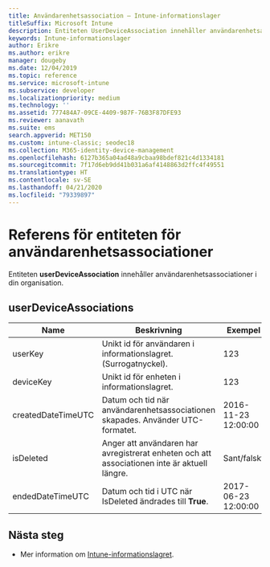 ```yaml
---
title: Användarenhetsassociation – Intune-informationslager
titleSuffix: Microsoft Intune
description: Entiteten UserDeviceAssociation innehåller användarenhetsassociationer i din organisation.
keywords: Intune-informationslager
author: Erikre
ms.author: erikre
manager: dougeby
ms.date: 12/04/2019
ms.topic: reference
ms.service: microsoft-intune
ms.subservice: developer
ms.localizationpriority: medium
ms.technology: ''
ms.assetid: 777484A7-09CE-4409-987F-76B3F87DFE93
ms.reviewer: aanavath
ms.suite: ems
search.appverid: MET150
ms.custom: intune-classic; seodec18
ms.collection: M365-identity-device-management
ms.openlocfilehash: 6127b365a04ad48a9cbaa98bdef821c4d1334181
ms.sourcegitcommit: 7f17d6eb9dd41b031a6af4148863d2ffc4f49551
ms.translationtype: HT
ms.contentlocale: sv-SE
ms.lasthandoff: 04/21/2020
ms.locfileid: "79339897"
---
```

# <a name="reference-for-user-device-association-entity"></a>Referens för entiteten för användarenhetsassociationer

Entiteten **userDeviceAssociation** innehåller användarenhetsassociationer i din organisation.

## <a name="userdeviceassociations"></a>userDeviceAssociations


|        Name        |                                           Beskrivning                                            |        Exempel         |
|--------------------|--------------------------------------------------------------------------------------------------|------------------------|
|      userKey       |              Unikt id för användaren i informationslagret. (Surrogatnyckel).               |          123           |
|     deviceKey      |                      Unikt id för enheten i informationslagret.                      |          123           |
| createdDateTimeUTC |           Datum och tid när användarenhetsassociationen skapades. Använder UTC-formatet.           | 2016-11-23 12:00:00 |
|     isDeleted      | Anger att användaren har avregistrerat enheten och att associationen inte är aktuell längre. |       Sant/falskt       |
|  endedDateTimeUTC  |              Datum och tid i UTC när IsDeleted ändrades till <strong>True</strong>.               | 2017-06-23 12:00:00 |

## <a name="next-steps"></a>Nästa steg

- Mer information om [Intune-informationslagret](reports-nav-create-intune-reports.md).
